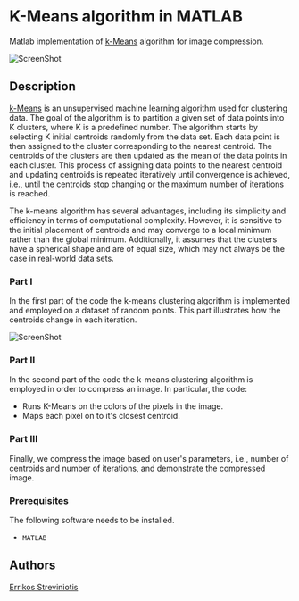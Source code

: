 # K-Means algorithm in MATLAB 
Matlab implementation of [k-Means](https://en.wikipedia.org/wiki/K-means_clustering) algorithm for image compression.

![ScreenShot](https://user-images.githubusercontent.com/128051856/227652826-ce7e61b1-c7fd-4e07-b559-717911b7fc39.png)

## Description
[k-Means](https://en.wikipedia.org/wiki/K-means_clustering) is an unsupervised machine learning algorithm used for clustering data. The goal of the algorithm is to partition a given set of data points into K clusters, where K is a predefined number. The algorithm starts by selecting K initial centroids randomly from the data set. Each data point is then assigned to the cluster corresponding to the nearest centroid. The centroids of the clusters are then updated as the mean of the data points in each cluster. This process of assigning data points to the nearest centroid and updating centroids is repeated iteratively until convergence is achieved, i.e., until the centroids stop changing or the maximum number of iterations is reached.

The k-means algorithm has several advantages, including its simplicity and efficiency in terms of computational complexity. However, it is sensitive to the initial placement of centroids and may converge to a local minimum rather than the global minimum. Additionally, it assumes that the clusters have a spherical shape and are of equal size, which may not always be the case in real-world data sets.

### Part I
In the first part of the code the k-means clustering algorithm is implemented and employed on a dataset of random points. This part illustrates how the centroids change in each iteration.

![ScreenShot](https://user-images.githubusercontent.com/128051856/227733083-7411762c-3fe5-481b-8113-4bcf679e9560.png)

### Part II
In the second part of the code the k-means clustering algorithm is employed in order to compress an image. In particular, the code:
- Runs K-Means on the colors of the pixels in the image.
- Maps each pixel on to it's closest centroid. 

### Part III
Finally, we compress the image based on user's parameters, i.e., number of centroids and number of iterations, and demonstrate the compressed image.

### Prerequisites

The following software needs to be installed.

- ```MATLAB```

## Authors

[Errikos Streviniotis](https://www.linkedin.com/in/errikos-streviniotis/)
